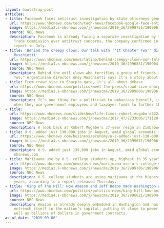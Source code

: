 ```yaml
---
layout: bootstrap-post
articles:
- title: Facebook faces antitrust investigation by state attorneys general
  url: https://www.nbcnews.com/tech/tech-news/facebook-google-face-antitrust-investigations-state-attorneys-general-n1050631
  image: https://media2.s-nbcnews.com/j/newscms/2019_36/2999751/190906-letitia-james-al-0856_bbf30f9b5b58f3fb52aad3a546495fe7.nbcnews-fp-1200-630.jpg
  source: NBC News
  description: Facebook is already facing a separate investigation by the Federal
    Trade Commission over antitrust concerns, the company confirmed in its quarterly
    report in July.
- title: 'Behind the creepy clown: Our talk with ''It Chapter Two'' director Andy
    Muschietti'
  url: https://www.nbcnews.com/news/latino/behind-creepy-clown-our-talk-it-chapter-two-director-andy-n1049136
  image: https://media1.s-nbcnews.com/j/newscms/2019_36/2996851/190904-movie-it-2-ac-602p_f2c8bfdd5feac797ac321304eeaee972.nbcnews-fp-1200-630.jpg
  source: NBC News
  description: Behind the evil clown who terrifies a group of friends in "It Chapter
    Two," Argentinian director Andy Muschietti says it's a story about being alone.
- title: From crowd size to Sharpie-gate, it's all about debase
  url: https://www.nbcnews.com/politics/meet-the-press/crowd-size-sharpie-gate-it-s-all-about-debase-n1050626
  image: https://media1.s-nbcnews.com/j/newscms/2019_36/2999666/190906-donald-trump-al-0811_c8fbeb6f952d58a3152dce5c31683f24.nbcnews-fp-1200-630.jpg
  source: NBC News
  description: It’s one thing for a politician to embarrass himself, it’s another
    when they use government employees and taxpayer funds to further that embarrassment.
- title: 
  url: https://www.nbcnews.com/slideshow/life-times-robert-mugabe-n822436
  image: https://media4.s-nbcnews.com/j/newscms/2017_47/2233086/171120-robert-mugabe-mc_8_e2ba4b75c092b2cd68af6c64fdf7c0df.nbcnews-fp-1200-630.JPG
  source: NBC News
  description: A look back at Robert Mugabe's 37-year reign in Zimbabwe.
- title: U.S. added just 130,000 jobs in August, amid global economic slowdown
  url: https://www.nbcnews.com/business/economy/u-s-added-just-130-000-jobs-august-amid-global-n1050611
  image: https://media4.s-nbcnews.com/j/newscms/2019_36/2999631/190906-manufacturing-al-0752_df7888e5987eb7399daad7223cefde18.nbcnews-fp-1200-630.jpg
  source: NBC News
  description: U.S. added just 130,000 jobs in August, amid global economic slowdown
    nbcnews.com
- title: Marijuana use by U.S. college students up, highest in 35 years
  url: https://www.nbcnews.com/news/us-news/marijuana-use-u-s-college-students-highest-35-years-n1050616
  image: https://media3.s-nbcnews.com/j/newscms/2019_36/2999706/190906-marijuana-al-0829_27154f70fce1a3d2a1d8458874937616.nbcnews-fp-1200-630.jpg
  source: NBC News
  description: U.S. college students are using marijuana at the highest rates in 35
    years, according to a report released Thursday.
- title: 'King of The Hill: How Amazon and Jeff Bezos made Washington a second home'
  url: https://www.nbcnews.com/politics/politics-news/king-hill-how-amazon-jeff-bezos-made-washington-second-home-n1033296
  image: https://media4.s-nbcnews.com/j/newscms/2019_36/2996621/190904-amazon-in-dc-main-kh_5bbc2d4b452fa47c16822b120032fa50.nbcnews-fp-1200-630.jpg
  source: NBC News
  description: Amazon is already deeply embedded in Washington and has plans to further
    entrench itself in the nation’s capital, putting it close to power brokers as
    well as billions of dollars in government contracts.
as_of_date: '2019-09-06'
---
```


